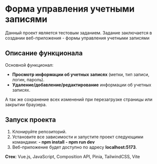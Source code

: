 # Форма управления учетными записями

Данный проект является тестовым заданием. Задание заключается в создании веб-приложения - формы управления учетными записями

## Описание функционала

Основной функционал:
- **Просмотр информации об учетных записях** (метки, тип записи, логин, пароль).
- **Удаление/добавление/редактирование** информации об учетных записях.

А так же сохранение всех изменений при перезагрузке страницы или закрытии браузера.

## Запуск проекта

1. Клонируйте репозиторий.
2. Установите все зависимости и запустите проект следующими командами:
   **- npm install** 
   **- npm run dev**
3. Веб-приложение будет доступно по адресу **localhost:5173**.

**Стек**: Vue.js, JavaScript, Composition API, Pinia, TailwindCSS, Vite